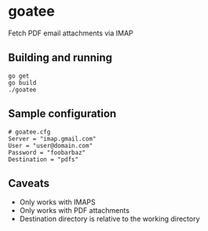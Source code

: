 # goatee

Fetch PDF email attachments via IMAP

## Building and running

~~~~~
go get
go build
./goatee
~~~~~

## Sample configuration

~~~~~
# goatee.cfg
Server = "imap.gmail.com"
User = "user@domain.com"
Password = "foobarbaz"
Destination = "pdfs"
~~~~~

## Caveats

* Only works with IMAPS
* Only works with PDF attachments
* Destination directory is relative to the working directory
